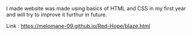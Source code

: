 I made website was made using basics of HTML and CSS in my first year and will try to improve it furthur in future.

Link : https://melomane-09.github.io/Red-Hope/blaze.html
